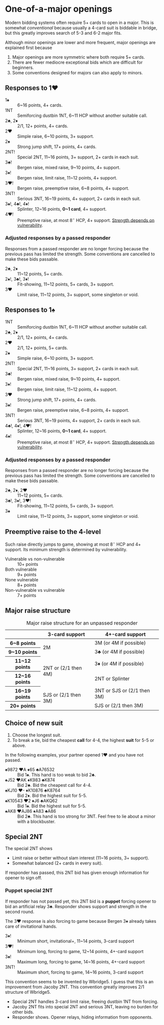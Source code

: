 One-of-a-major openings
=======================
Modern bidding systems often require 5+ cards to open in a major.  This is
somewhat *conventional* because usually a 4-card suit is biddable in bridge,
but this greatly improves search of 5-3 and 6-2 major fits.

Although minor openings are lower and more frequent, major openings are
explained first because

1. Major openings are more symmetric where both require 5+ cards.
2. There are fewer mediocre exceptional bids which are difficult for beginners.
3. Some conventions designed for majors can also apply to minors.

Responses to 1♥
---------------
<dl>
<dt>1♠</dt>
<dd>6~16 points, 4+ cards.</dd>

<dt>1NT</dt>
<dd>Semiforcing dustbin 1NT, 6~11 HCP without another suitable call.</dd>

<dt>2♣, 2♦</dt>
<dd>2/1, 12+ points, 4+ cards.</dd>

<dt>2♥</dt>
<dd>Simple raise, 6~10 points, 3+ support.</dd>

<dt>2♠</dt>
<dd>Strong jump shift, 17+ points, 4+ cards.</dd>

<dt>2NT!</dt>
<dd>Special 2NT, 11~16 points, 3+ support, 2+ cards in each suit.</dd>

<dt>3♣!</dt>
<dd>Bergen raise, mixed raise, 9~10 points, 4+ support.</dd>

<dt>3♦!</dt>
<dd>Bergen raise, limit raise, 11~12 points, 4+ support.</dd>

<dt>3♥!</dt>
<dd>Bergen raise, preemptive raise, 6~8 points, 4+ support.</dd>

<dt>3NT!</dt>
<dd>Serious 3NT, 16~19 points, 4+ support, 2+ cards in each suit.</dd>

<dt>3♠!, 4♣!, 4♦!</dt>
<dd>Splinter, 12~16 points, <strong>0~1 card</strong>, 4+ support.</dd>

<dt>4♥!</dt>
<dd>
  Preemptive raise, at most 8<sup>&minus;</sup> HCP, 4+ support.
  <a href="#preemptive-raise-to-the-4-level">Strength depends on vulnerability</a>.
</dd>
</dl>

### Adjusted responses by a passed responder ###
Responses from a passed responder are no longer forcing because the previous
pass has limited the strength.  Some conventions are cancelled to make these
bids passable.

<dl>
  <dt>2♣, 2♦</dt>
  <dd>11~12 points, 5+ cards.</dd>

  <dt>2♠!, 3♣!, 3♦!</dt>
  <dd>Fit-showing, 11~12 points, 5+ cards, 3+ support.</dd>

  <dt>3♥</dt>
  <dd>Limit raise, 11~12 points, 3+ support, some singleton or void.</dd>
</dl>

Responses to 1♠
---------------
<dl>
<dt>1NT</dt>
<dd>Semiforcing dustbin 1NT, 6~11 HCP without another suitable call.</dd>

<dt>2♣, 2♦</dt>
<dd>2/1, 12+ points, 4+ cards.</dd>

<dt>2♥</dt>
<dd>2/1, 12+ points, 5+ cards.</dd>

<dt>2♠</dt>
<dd>Simple raise, 6~10 points, 3+ support.</dd>

<dt>2NT!</dt>
<dd>Special 2NT, 11~16 points, 3+ support, 2+ cards in each suit.</dd>

<dt>3♣!</dt>
<dd>Bergen raise, mixed raise, 9~10 points, 4+ support.</dd>

<dt>3♦!</dt>
<dd>Bergen raise, limit raise, 11~12 points, 4+ support.</dd>

<dt>3♥</dt>
<dd>Strong jump shift, 17+ points, 4+ cards.</dd>

<dt>3♠!</dt>
<dd>Bergen raise, preemptive raise, 6~8 points, 4+ support.</dd>

<dt>3NT!</dt>
<dd>Serious 3NT, 16~19 points, 4+ support, 2+ cards in each suit.</dd>

<dt>4♣!, 4♦!, 4♥!</dt>
<dd>Splinter, 12~16 points, <strong>0~1 card</strong>, 4+ support.</dd>

<dt>4♠!</dt>
<dd>
  Preemptive raise, at most 8<sup>&minus;</sup> HCP, 4+ support.
  <a href="#preemptive-raise-to-the-4-level">Strength depends on vulnerability</a>.
</dd>
</dl>

### Adjusted responses by a passed responder ###
Responses from a passed responder are no longer forcing because the previous
pass has limited the strength.  Some conventions are cancelled to make these
bids passable.

<dl>
  <dt>2♣, 2♦, 2♥</dt>
  <dd>11~12 points, 5+ cards.</dd>

  <dt>3♣!, 3♦!, 3♥!</dt>
  <dd>Fit-showing, 11~12 points, 5+ cards, 3+ support.</dd>

  <dt>3♠</dt>
  <dd>Limit raise, 11~12 points, 3+ support, some singleton or void.</dd>
</dl>

Preemptive raise to the 4-level
-------------------------------
Such raise directly jumps to game, showing at most 8<sup>&minus;</sup> HCP and
4+ support.  Its minimum strength is determined by vulnerability.

<dl>
  <dt>Vulnerable vs non-vulnerable</dt>
  <dd>10+ points</dd>

  <dt>Both vulnerable</dt>
  <dd>9+ points</dd>

  <dt>None vulnerable</dt>
  <dd>8+ points</dd>

  <dt>Non-vulnerable vs vulnerable</dt>
  <dd>7+ points</dd>
</dl>

Major raise structure
---------------------
<table>
<caption>Major raise structure for an unpassed responder</caption>
<thead>
<tr><th></th><th>3-card support</th><th>4+-card support</th></tr>
</thead>
<tbody>
<tr><th> 6~8 points</th>  <td rowspan="2">2M</td>                   <td>3M (or 4M if possible)</td></tr>
<tr><th> 9~10 points</th>                                           <td>3♣ (or 4M if possible)</td></tr>
<tr><th>11~12 points</th> <td rowspan="2">2NT or (2/1 then 4M)</td> <td>3♦ (or 4M if possible)</td></tr>
<tr><th>12~16 points</th>                                           <td>2NT or Splinter</td></tr>
<tr><th>16~19 points</th> <td rowspan="2">SJS or (2/1 then 3M)</td> <td>3NT or SJS or (2/1 then 3M)</td></tr>
<tr><th>20+ points</th>                                             <td>SJS or (2/1 then 3M)</td></tr>
</tbody>
</table>

Choice of new suit
------------------
1. Choose the longest suit.
2. To break a tie, bid the cheapest **call** for 4-4, the highest **suit** for
   5-5 or above.

In the following examples, your partner opened 1♥ and you have not passed.
<dl>
  <dt>♠9872 ♥A ♦65 ♣A76532</dt>
  <dd>Bid 1♠.  This hand is too weak to bid 2♣.</dd>

  <dt>♠J52 ♥AK ♦K983 ♣K874</dt>
  <dd>Bid 2♣.  Bid the cheapest call for 4-4.</dd>

  <dt>♠KJ10 ♥- ♦K10876 ♣K8764</dt>
  <dd>Bid 2♦.  Bid the highest suit for 5-5.</dd>

  <dt>♠K10543 ♥2 ♦J6 ♣AKQ62</dt>
  <dd>Bid 1♠.  Bid the highest suit for 5-5.</dd>

  <dt>♠AK8 ♥AJ86 ♦A83 ♣A86</dt>
  <dd>Bid 2♣.  This hand is too strong for 3NT.  Feel free to lie about a minor with a blockbuster.</dd>
</dl>

Special 2NT
-----------
The special 2NT shows

* Limit raise or better without slam interest (11~16 points, 3+ support).
* Somewhat balanced (2+ cards in every suit).

If responder has passed, this 2NT bid has given enough information for opener
to sign off.

### Puppet special 2NT ###
If responder has not passed yet, this 2NT bid is a **puppet** forcing opener
to bid an artificial relay 3♣.  Responder shows support and strength in the
second round.

The 3♥ response is also forcing to game because Bergen 3♦ already takes care of
invitational hands.

<dl>
  <dt>3♦!</dt>
  <dd>Minimum short, invitational+, 11~14 points, 3-card support</dd>

  <dt>3♥!</dt>
  <dd>Minimum long, forcing to game, 12~14 points, 4+-card support</dd>

  <dt>3♠!</dt>
  <dd>Maximum long, forcing to game, 14~16 points, 4+-card support</dd>

  <dt>3NT!</dt>
  <dd>Maximum short, forcing to game, 14~16 points, 3-card support</dd>
</dl>

This convention seems to be invented by Wbridge5.  I guess that this is an
improvement from Jacoby 2NT.  This convention greatly improves 2/1 structure of
Wbridge5.

* Special 2NT handles 3-card limit raise, freeing dustbin 1NT from forcing.
* Jacoby 2NT fits into special 2NT and serious 3NT, leaving no burden for other bids.
* Responder shows.  Opener relays, hiding information from opponents.
